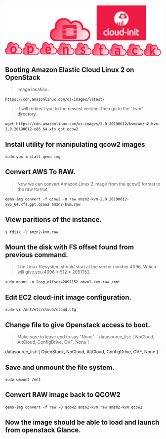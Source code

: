 
![AWS EC2 Openstack Cloud-init Hack](../gh_img/openstack_cloud-init.png)

## Booting Amazon Elastic Cloud Linux 2 on OpenStack


> Image location:

`
https://cdn.amazonlinux.com/os-images/latest/
`

> It will redirect you to the newest version.
> then go to the "kvm" directory.

`
wget https://cdn.amazonlinux.com/os-images/2.0.20190612/kvm/amzn2-kvm-2.0.20190612-x86_64.xfs.gpt.qcow2
`

## Install utility for manipulating qcow2 images
`
sudo yum install qemu-img
`

## Convert AWS To RAW.

> Now we can convert Amazon Linux 2 image from the qcow2 format to the raw format:

`
qemu-img convert -f qcow2 -O raw amzn2-kvm-2.0.20190612-x86_64.xfs.gpt.qcow2 amzn2-kvm.raw
`

## View paritions of the instance. 
`
$ fdisk -l amzn2-kvm.raw
`

## Mount the disk with FS offset found from previous command.

> The Linux filesystem should start at the sector number 4096.
> Which will give you 4096 * 512 = 2097152. 

`
 sudo mount -o loop,offset=2097152 amzn2-kvm.raw /mnt
`

## Edit EC2 cloud-init image configuration. 

`
 sudo vi /mnt/etc/cloud/cloud.cfg
`
## Change file to give Openstack access to boot.
> Make sure to leave end to say "None". 
`
datasource_list: [ NoCloud, AltCloud, ConfigDrive, OVF, None ]

datasource_list: [ OpenStack, NoCloud, AltCloud, ConfigDrive, OVF, None ]
`

## Save and unmount the file system. 
`
sudo umount /mnt
`

## Convert RAW image back to QCOW2
`
qemu-img convert -f raw -O qcow2 amzn2-kvm.raw amzn2-kvm.qcow2
`

## Now the image should be able to load and launch from openstack Glance. 


